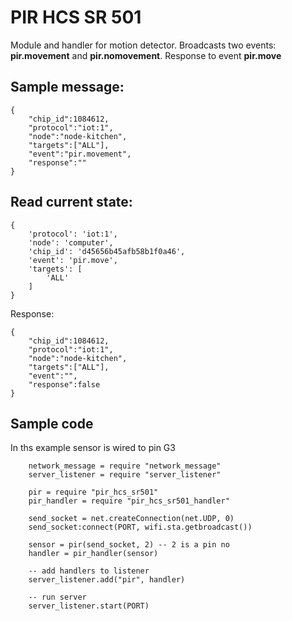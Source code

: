 # PIR HCS SR 501

Module and handler for motion detector. Broadcasts two events: **pir.movement** and **pir.nomovement**.
Response to event **pir.move**

## Sample message:

    {
        "chip_id":1084612,
        "protocol":"iot:1",
        "node":"node-kitchen",
        "targets":["ALL"],
        "event":"pir.movement",
        "response":""
    }

## Read current state:

    {
        'protocol': 'iot:1',
        'node': 'computer',
        'chip_id': 'd45656b45afb58b1f0a46',
        'event': 'pir.move',
        'targets': [
            'ALL'
        ]
    }
    
Response:
    
    {
        "chip_id":1084612,
        "protocol":"iot:1",
        "node":"node-kitchen",
        "targets":["ALL"],
        "event":"",
        "response":false
    }


## Sample code

In ths example sensor is wired to pin G3

        network_message = require "network_message"
        server_listener = require "server_listener"
        
        pir = require "pir_hcs_sr501"
        pir_handler = require "pir_hcs_sr501_handler"
        
        send_socket = net.createConnection(net.UDP, 0)
        send_socket:connect(PORT, wifi.sta.getbroadcast())
        
        sensor = pir(send_socket, 2) -- 2 is a pin no
        handler = pir_handler(sensor)
        
        -- add handlers to listener
        server_listener.add("pir", handler)

        -- run server
        server_listener.start(PORT)